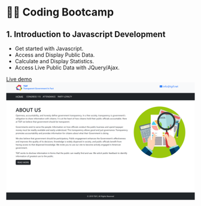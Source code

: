 # 👩‍💻 Coding Bootcamp 

## 1. Introduction to Javascript Development

+ Get started with Javascript.
+ Access and Display Public Data.
+ Calculate and Display Statistics.
+ Access Live Public Data with JQuery/Ajax.

[Live demo](https://vue-stats-tgif.netlify.app/)
![preview screenshot](./img/preview.png)